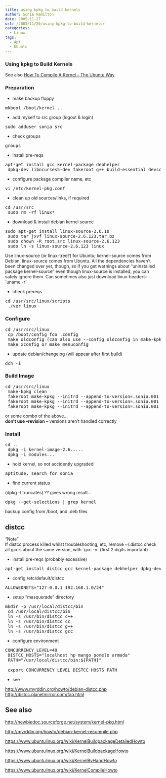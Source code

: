 ```yaml
---
title: using kpkg to build kernels
author: Sonia Hamilton
date: 2005-11-27
url: /2005/11/26/using-kpkg-to-build-kernels/
categories:
  - Linux
tags:
  - Apt
  - Ubuntu
---
```

### Using kpkg to Build Kernels

See also [How To Compile A Kernel &#8211; The Ubuntu Way][1]

### Preparation

  * make backup floppy

<pre>mkboot /boot/kernel...</pre>

  * add myself to src group (logout & login)<!--more-->

<pre>sudo adduser sonia src</pre>

  * check groups

<pre>groups</pre>

  * install pre-reqs

<pre>apt-get install gcc kernel-package debhelper
 dpkg-dev libncurses5-dev fakeroot g++ build-essential devscripts</pre>

  * configure package compiler name, etc

<pre>vi /etc/kernel-pkg.conf</pre>

  * clean up old sources/links, if required

<pre>cd /usr/src
 sudo rm -rf linux*</pre>

  * download & install debian kernel source

<pre>sudo apt-get install linux-source-2.6.10
 sudo tar jxvf linux-source-2.6.123.tar.bz
 sudo chown -R root.src linux-source-2.6.123
 sudo ln -s linux-source-2.6.123 linux</pre>

Use linux-source (or linux-tree?) for Ubuntu; kernel-source comes from Debian, linux-source comes from Ubuntu. All the dependencies haven&#8217;t been changed over yet, though, so if you get warnings about &#8220;uninstalled package kernel-source&#8221; even though linux-source is installed, you can safely ignore them. Can sometimes also just download linux-headers-\`uname -r\`

  * check prereqs

<pre>cd /usr/src/linux/scripts
 ./ver_linux</pre>

### Configure

<pre>cd /usr/src/linux
 cp /boot/config_foo .config
 make oldconfig (can also use --config oldconfig in make-kpkg)
 make xconfig or make menuconfig</pre>

  * update debian/changelog (will appear after first build)

<pre>dch -i</pre>

### Build Image

<pre>cd /usr/src/linux
 make-kpkg clean
 fakeroot make-kpkg --initrd --append-to-version=.sonia.001 kernel-image --config oldconfig
 fakeroot make-kpkg --initrd --append-to-version=.sonia.001 kernel_image modules_image
 fakeroot make-kpkg --initrd --append-to-version=.sonia.001 --added-modules=madwifi modules_image</pre>

or some combo of the above&#8230;  
**don&#8217;t use &#8211;revision** &#8211; versions aren&#8217;t handled correctly

### Install

<pre>cd ..
 dpkg -i kernel-image-2.6.....
 dpkg -i modules...</pre>

  * hold kernel, so not accidently upgraded

<pre>aptitude, search for sonia</pre>

  * find current status

(dpkg -l truncates) ?? gives wrong result&#8230;

<pre>dpkg --get-selections | grep kernel</pre>

backup config from /boot, and .deb files

## distcc

&#8220;Note&#8221;  
If distcc process killed whilst troubleshooting, etc, remove ~/.distcc check all gcc&#8217;s about the same version, with \`gcc -v\` (first 2 digits important)

  * install pre-reqs (probably excessive)

<pre>apt-get install distcc gcc kernel-package debhelper dpkg-dev libncurses5-dev fakeroot</pre>

  * config /etc/default/distcc

<pre>ALLOWEDNETS="127.0.0.1 192.168.1.0/24"</pre>

  * setup &#8220;masquerade&#8221; directory

<pre>mkdir -p /usr/local/distcc/bin
 cd /usr/local/distcc/bin
 ln -s /usr/bin/distcc c++
 ln -s /usr/bin/distcc cc
 ln -s /usr/bin/distcc g++
 ln -s /usr/bin/distcc gcc</pre>

  * configure environment

<pre>CONCURRENCY_LEVEL=40
 DISTCC_HOSTS="localhost hp mango pomelo armada"
 PATH="/usr/local/distcc/bin:${PATH}"

 export CONCURRENCY_LEVEL DISTCC_HOSTS PATH</pre>

  * see

<http://www.myrddin.org/howto/debian-distcc.php>  
<http://distcc.planetmirror.com/faq.html>

## See also

<http://newbiedoc.sourceforge.net/system/kernel-pkg.html>

<http://myrddin.org/howto/debian-kernel-recompile.php>

<https://www.ubuntulinux.org/wiki/KernelBuildpackageDetailedHowto>

<https://www.ubuntulinux.org/wiki/KernelBuildpackageHowto>

<https://www.ubuntulinux.org/wiki/KernelByHandHowto>

<https://www.ubuntulinux.org/wiki/KernelCompileHowto>

 [1]: http://www.howtoforge.com/kernel_compilation_ubuntu
